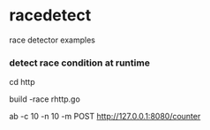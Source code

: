 # racedetect
race detector examples

### detect race condition at runtime

  cd http
  
  build -race rhttp.go
  
  ab -c 10 -n 10 -m POST http://127.0.0.1:8080/counter
